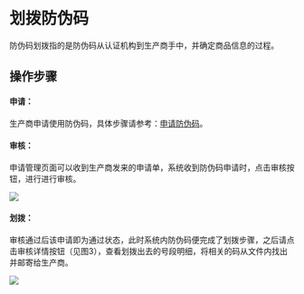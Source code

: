 # 划拨防伪码

防伪码划拨指的是防伪码从认证机构到生产商手中，并确定商品信息的过程。

## 操作步骤

#### 申请：

生产商申请使用防伪码，具体步骤请参考：[申请防伪码](https://help.stringon.com/manual-matrix/c3/c3-3/c3-3-1)。

#### 审核：

申请管理页面可以收到生产商发来的申请单，系统收到防伪码申请时，点击审核按钮，进行进行审核。

![](http://md.stringon.com/img/%7Bfilename%7D%7B.suffix%7D20200905171930.png)

#### 划拨：

审核通过后该申请即为通过状态，此时系统内防伪码便完成了划拨步骤，之后请点击审核详情按钮（见图3），查看划拨出去的号段明细，将相关的码从文件内找出并邮寄给生产商。

![](http://md.stringon.com/img/%7Bfilename%7D%7B.suffix%7D20200903170330.png)

